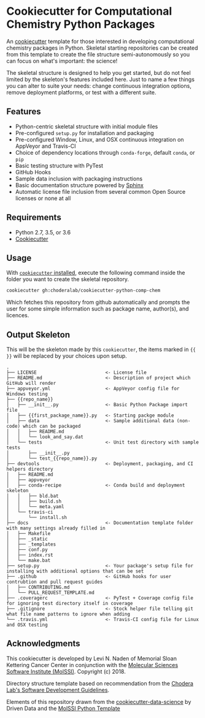 # Cookiecutter for Computational Chemistry Python Packages

An [cookiecutter](https://github.com/audreyr/cookiecutter) template for those interested in developing computational 
chemistry packages in Python. Skeletal starting repositories can be created from this template to create the 
file structure semi-autonomously so you can focus on what's important: the science!

The skeletal structure is designed to help you get started, but do not feel limited by the skeleton's features 
included here. Just to name a few things you can alter to suite your needs: change continuous integration options, 
remove deployment platforms, or test with a different suite.

## Features
* Python-centric skeletal structure with initial module files
* Pre-configured `setup.py` for installation and packaging
* Pre-configured Window, Linux, and OSX continuous integration on AppVeyor and Travis-CI
* Choice of dependency locations through `conda-forge`, default `conda`, or `pip` 
* Basic testing structure with PyTest
* GitHub Hooks
* Sample data inclusion with packaging instructions
* Basic documentation structure powered by [Sphinx](http://www.sphinx-doc.org/en/master/)
* Automatic license file inclusion from several common Open Source licenses or none at all 

## Requirements

* Python 2.7, 3.5, or 3.6
* [Cookiecutter](http://cookiecutter.readthedocs.io/en/latest/installation.html)

## Usage

With [`cookiecutter` installed](https://cookiecutter.readthedocs.io/en/latest/installation.html#install-cookiecutter), 
execute the following command inside the folder you want to create the skeletal repository. 

```bash
cookiecutter gh:choderalab/cookiecutter-python-comp-chem
```

Which fetches this repository from github automatically and prompts the user for some simple information such as 
package name, author(s), and licences. 

## Output Skeleton

This will be the skeleton made by this `cookiecutter`, the items marked in `{{ }}` will be replaced by your choices 
upon setup.

```
.
├── LICENSE                         <- License file
├── README.md                       <- Description of project which GitHub will render
├── appveyor.yml                    <- AppVeyor config file for Windows testing
├── {{repo_name}}
│   ├── __init__.py                 <- Basic Python Package import file
│   ├── {{first_package_name}}.py   <- Starting packge module
│   ├── data                        <- Sample additional data (non-code) which can be packaged
│   │   ├── README.md
│   │   └── look_and_say.dat
│   └── tests                       <- Unit test directory with sample tests
│       ├── __init__.py
│       └── test_{{repo_name}}.py
├── devtools                        <- Deployment, packaging, and CI helpers directory 
│   ├── README.md
│   ├── appveyor
│   ├── conda-recipe                <- Conda build and deployment skeleton
│   │   ├── bld.bat
│   │   ├── build.sh
│   │   └── meta.yaml
│   └── travis-ci
│       └── install.sh
├── docs                            <- Documentation template folder with many settings already filled in
│   ├── Makefile
│   ├── _static
│   ├── _templates
│   ├── conf.py
│   ├── index.rst
│   └── make.bat
├── setup.py                        <- Your package's setup file for installing with additional options that can be set
├── .github                         <- GitHub hooks for user contrubtion and pull request guides
│   ├── CONTRIBUTING.md
│   └── PULL_REQUEST_TEMPLATE.md
├── .coveragerc                     <- PyTest + Coverage config file for ignoring test directory itself in coverage
├── .gitignore                      <- Stock helper file telling git what file name patterns to ignore when adding 
└── .travis.yml                     <- Travis-CI config file for Linux and OSX testing
```

## Acknowledgments

This cookiecutter is developed by Levi N. Naden of Memorial Sloan Kettering Cancer Center in conjunction with 
the [Molecular Sciences Software Institute (MolSSI)](http://molssi.org/). Copyright (c) 2018.

Directory structure template based on recommendation from the 
[Chodera Lab's Software Development Guidelines](https://github.com/choderalab/software-development/blob/master/STRUCTURING_YOUR_PROJECT.md).

Elements of this repository drawn from the 
[cookiecutter-data-science](https://github.com/drivendata/cookiecutter-data-science) by Driven Data
and the [MolSSI Python Template](https://github.com/MolSSI/python_template)